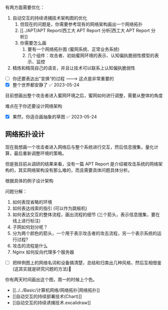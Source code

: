 有两方面需要优化：

1. 自动交互的持续诱捕技术架构图的优化
	1. 但现在的问题是，你需要参考现有的网络架构画出一个网络拓扑
	2. [[../APT/APT Report/西工大 APT Report 分析|西工大 APT Report 分析]]
	3. 你需要怎么画
		1. 要有一个网络拓扑图 (蜜网系统、正常业务系统)
		2. 几个组件：攻击者、初始蜜网环境的表示、认知偏执脆弱性模型的表示、监控
2. 精炼和精简自己的语言，并且让技术可以联系上认知偏执脆弱性  

- [ ] 你还要表达出”变换“的过程 ---> 这点是非常重要的
- [x] 整个世界都安静了 ✅ 2023-05-24

目前想画出整个攻击者进入蜜网环境之后，蜜网如何进行调整，需要从整体的角度

难点在于你还要设计网络架构

- [x] 果然，你适合画抽象的草图 ✅ 2023-05-24

## 网络拓扑设计

现在我想画一个攻击者进入网络后与整个系统进行交互，然后信息搜集，量化计算，最后重新调整环境的策略。

但是我目前从调研的结果来看，没有一篇 APT Report 是介绍被攻击系统的网络架构的，其实网络架构没有那么难的，而且需要具体问题具体分析。

根据具体的例子设计架构

问题分解：

1. 如何表现省略的环境
2. 如何表达线索的指引 (可以作为跳板机)
3. 如何表达交互的整体流程，画出流程的细节 (三个箭头，表示信息搜集，要在线上进行标注)
4. 子网如何划分呢？
5. 分为两个颜色的箭头，一个用于表示攻击者的攻击流程，另一个表示系统的运行过程?
6. 攻击的流程是什么
7. Nginx 如何反向代理多个服务器

- [ ] 把样例图上的网络名词和设备搞清楚，总结和归类出几种风格，然后互相借鉴 (这其实就是研究问题的方法)🛫

你有两天时间画出这个图，周一的时候上个色。

- [[../../Basic/计算机网络/网络拓扑|网络拓扑]]
- [[自动交互的持续部署技术(Chart)]]
- [[自动交互的持续诱捕技术.excalidraw]]
